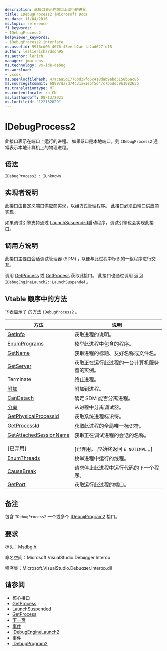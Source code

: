 ```yaml
---
description: 此接口表示在端口上运行的进程。
title: IDebugProcess2 |Microsoft Docs
ms.date: 11/04/2016
ms.topic: reference
f1_keywords:
- IDebugProcess2
helpviewer_keywords:
- IDebugProcess2 interface
ms.assetid: 99f6cd06-4076-45ee-b2ae-fa2ad627fd18
author: leslierichardson95
ms.author: lerich
manager: jmartens
ms.technology: vs-ide-debug
ms.workload:
- vssdk
ms.openlocfilehash: 47acaa5d1776bd35fd6c418dab9abd3158b6ac8b
ms.sourcegitcommit: 68897da7d74c31ae1ebf5d47c7b5ddc9b108265b
ms.translationtype: MT
ms.contentlocale: zh-CN
ms.lasthandoff: 08/13/2021
ms.locfileid: "122132829"
---
```

# <a name="idebugprocess2"></a>IDebugProcess2
此接口表示在端口上运行的进程。 如果端口是本地端口，则 `IDebugProcess2` 通常表示本地计算机上的物理进程。

## <a name="syntax"></a>语法

```
IDebugProcess2 : IUnknown
```

## <a name="notes-for-implementers"></a>实现者说明
 此接口由自定义端口供应商实现，以组方式管理程序。 此接口必须由端口供应商实现。

 如果调试引擎支持通过 [LaunchSuspended](../../../extensibility/debugger/reference/idebugenginelaunch2-launchsuspended.md)启动程序，调试引擎也会实现此接口。

## <a name="notes-for-callers"></a>调用方说明
 此接口主要由会话调试管理器 (SDM) ，以便与此过程中标识的一组程序进行交互。

 调用 [GetProcess](../../../extensibility/debugger/reference/idebugprogram2-getprocess.md) 或 [GetProcess](../../../extensibility/debugger/reference/idebugport2-getprocess.md) 获取此接口。 此接口也通过调用 返回 `IDebugEngineLaunch2::LaunchSuspended` 。

## <a name="methods-in-vtable-order"></a>Vtable 顺序中的方法
 下表显示了 的方法 `IDebugProcess2` 。

|方法|说明|
|------------|-----------------|
|[GetInfo](../../../extensibility/debugger/reference/idebugprocess2-getinfo.md)|获取进程的说明。|
|[EnumPrograms](../../../extensibility/debugger/reference/idebugprocess2-enumprograms.md)|枚举此进程中包含的程序。|
|[GetName](../../../extensibility/debugger/reference/idebugprocess2-getname.md)|获取进程的标题、友好名称或文件名。|
|[GetServer](../../../extensibility/debugger/reference/idebugprocess2-getserver.md)|获取正在运行此过程的一台计算机服务器的实例。|
|Terminate|终止进程。|
|[附加](../../../extensibility/debugger/reference/idebugprocess2-attach.md)|附加到进程。|
|[CanDetach](../../../extensibility/debugger/reference/idebugprocess2-candetach.md)|确定 SDM 能否分离进程。|
|[分离](../../../extensibility/debugger/reference/idebugprocess2-detach.md)|从进程中分离调试器。|
|[GetPhysicalProcessId](../../../extensibility/debugger/reference/idebugprocess2-getphysicalprocessid.md)|获取系统进程标识符。|
|[GetProcessId](../../../extensibility/debugger/reference/idebugprocess2-getprocessid.md)|获取此过程的全局唯一标识符。|
|[GetAttachedSessionName](../../../extensibility/debugger/reference/idebugprocess2-getattachedsessionname.md)<br /><br /> [已弃用]|获取正在调试进程的会话的名称。<br /><br /> [已弃用。 应始终返回 `E_NOTIMPL` 。]|
|[EnumThreads](../../../extensibility/debugger/reference/idebugprocess2-enumthreads.md)|枚举进程中运行的线程。|
|[CauseBreak](../../../extensibility/debugger/reference/idebugprocess2-causebreak.md)|请求停止此进程中运行代码的下一个程序。|
|[GetPort](../../../extensibility/debugger/reference/idebugprocess2-getport.md)|获取运行此过程的端口。|

## <a name="remarks"></a>备注
 包含 `IDebugProcess2` 一个或多个 [IDebugProgram2](../../../extensibility/debugger/reference/idebugprogram2.md) 接口。

## <a name="requirements"></a>要求
 标头：Msdbg.h

 命名空间：Microsoft.VisualStudio.Debugger.Interop

 程序集：Microsoft.VisualStudio.Debugger.Interop.dll

## <a name="see-also"></a>请参阅
- [核心接口](../../../extensibility/debugger/reference/core-interfaces.md)
- [GetProcess](../../../extensibility/debugger/reference/idebugport2-getprocess.md)
- [LaunchSuspended](../../../extensibility/debugger/reference/idebugenginelaunch2-launchsuspended.md)
- [GetProcess](../../../extensibility/debugger/reference/idebugprogram2-getprocess.md)
- [下一页](../../../extensibility/debugger/reference/ienumdebugprocesses2-next.md)
- [事件](../../../extensibility/debugger/reference/idebugportevents2-event.md)
- [IDebugEngineLaunch2](../../../extensibility/debugger/reference/idebugenginelaunch2.md)
- [事件](../../../extensibility/debugger/reference/idebugeventcallback2-event.md)
- [IDebugProgram2](../../../extensibility/debugger/reference/idebugprogram2.md)
